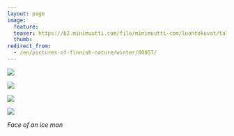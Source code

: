 ```yaml
---
layout: page
image:
  feature:
  teaser: https://b2.minimuutti.com/file/minimuutti-com/luontokuvat/talvi/3/DS43864-245px.jpg
  thumb:
redirect_from:
  - /en/pictures-of-finnish-nature/winter/00057/
---
```


![](https://b2.minimuutti.com/file/minimuutti-com/luontokuvat/talvi/3/DS43865-800px.jpg)

![](https://b2.minimuutti.com/file/minimuutti-com/luontokuvat/talvi/3/DS43866-800px.jpg)

![](https://b2.minimuutti.com/file/minimuutti-com/luontokuvat/talvi/3/DS43862-800px.jpg)

![](https://b2.minimuutti.com/file/minimuutti-com/luontokuvat/talvi/3/DS43864-800px.jpg)

*Face of an ice man*
